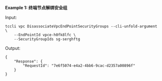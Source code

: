 **Example 1: 终端节点解绑安全组**



Input: 

```
tccli vpc DisassociateVpcEndPointSecurityGroups --cli-unfold-argument  \
    --EndPointId vpce-h0fk8lfc \
    --SecurityGroupIds sg-serghftg
```

Output: 
```
{
    "Response": {
        "RequestId": "7e6f5074-e4a2-4bb6-9cac-d2357a00896f"
    }
}
```

